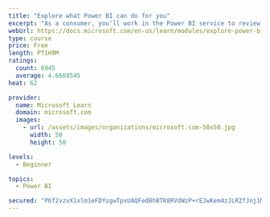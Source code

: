 ```yaml
---
title: "Explore what Power BI can do for you"
excerpt: "As a consumer, you'll work in the Power BI service to review and interact with content that has been shared with you. This module provides the foundational information that you need to work effectively in the Power BI service."
webUrl: https://docs.microsoft.com/en-us/learn/modules/explore-power-bi-service/
type: course
price: Free
length: PT1H9M
ratings:
  count: 6945
  average: 4.6669545
heat: 62

provider:
  name: Microsoft Learn
  domain: microsoft.com
  images:
    - url: /assets/images/organizations/microsoft.com-50x50.jpg
      width: 50
      height: 50

levels:
  - Beginner

topics:
  - Power BI

secured: "P6f2vzvX1xlm1eFDYsgwTpxUAQFedBhBTK8RVdWzP+rEJwKem4zJLRZfJnj1Mss4ZDkmp2r06W/jer0ttlHXHHjlAEoGuFKJetC61Xkt5n4DubAtntP15OzG+aOchLRjsMT7HPsIZdWuLVaZDbp0WYvCDjopQHQUEIlAoemBXR0+uTqdTyMDeuS4LGwLCCiPC8KyGdhO2824w+a69UrPTSPgd2F2BclQDSy+0OQRcAAyRTIE5X8wVIthSXbgzXjAE/lR4b6iagn+nkExJzCbMrca5eKoM28We4EJuL1jf4un1Ltxb317tWDtB+iM/1jOO3yWNUFW3JGWEURrQ9tOD8WY3LIT0Q58L6G50l7otYPCMfQ9XKsp1rZkp5jQYsRhJF/MyMDlWJ5ZTpIrDzDBYwetzu1QuO50U9z9z2min0M=;J31NtDDwhyZDrW+tFGrV8g=="
---
```


